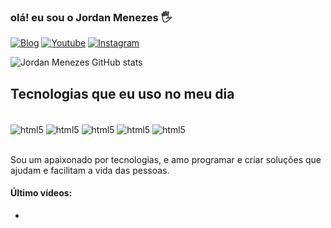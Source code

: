 ### olá! eu sou o Jordan Menezes 🖐️

[![Blog](https://img.shields.io/website?label=SujeitoProgramador.com&style=for-the-badge&url=https://sujeitoprogramador.com/)](https://sujeitoprogramador.com)
[![Youtube](https://img.shields.io/badge/YouTube-FF0000?style=for-the-badge&logo=youtube&logoColor=white)](https://www.youtube.com/@DevAprender)
[![Instagram](https://img.shields.io/badge/Instagram-E4405F?style=for-the-badge&logo=instagram&logoColor=white)](https://www.instagram.com/jordanmenezess)


![Jordan Menezes GitHub stats](https://github-readme-stats.vercel.app/api?username=devjordanmenezes&show_icons=true&theme=chartreuse-dark)

## Tecnologias que eu uso no meu dia

<div style="display: inline_block"><br/>
  <img align="center" alt="html5" src="https://img.shields.io/badge/C-00599C?style=for-the-badge&logo=c&logoColor=white"/>
  <img align="center" alt="html5" src="https://img.shields.io/badge/Python-14354C?style=for-the-badge&logo=python&logoColor=white"/>
  <img align="center" alt="html5" src="https://img.shields.io/badge/HTML5-E34F26?style=for-the-badge&logo=html5&logoColor=white"/>
  <img align="center" alt="html5" src="https://img.shields.io/badge/CSS3-1572B6?style=for-the-badge&logo=css3&logoColor=white"/>  
  <img align="center" alt="html5" src="https://img.shields.io/badge/JavaScript-F7DF1E?style=for-the-badge&logo=javascript&logoColor=black"/>
</div><br/>

Sou um apaixonado por tecnologias, e amo programar e criar soluções que ajudam e facilitam a vida das pessoas.

#### Último vídeos:
-
